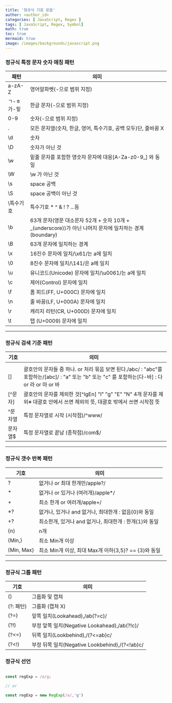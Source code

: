 ```yaml
---
title: '정규식 기호 모음'
author: <author_id>
categories: [ JavaScript, Regex ]
tags: [ JavaScript, Regex, Symbol]
math: true
toc: true
mermaid: true
image: /images/backgrounds/javascript.png
---
```


### **정규식 특정 문자 숫자 매칭 패턴**

| 패턴 | 의미 |
| --- | --- |
| a-zA-Z | 영어알파벳(-으로 범위 지정) |
| ㄱ-ㅎ가-힣 | 한글 문자(-으로 범위 지정) |
| 0-9 | 숫자(-으로 범위 지정) |
| . | 모든 문자열(숫자, 한글, 영어, 특수기호, 공백 모두)단, 줄바꿈 X |
| \d | 숫자 |
| \D | 숫자가 아닌 것 |
| \w | 밑줄 문자를 포함한 영숫자 문자에 대응[A-Za-z0-9_] 와 동일 |
| \W | \w 가 아닌 것 |
| \s | space 공백 |
| \S | space 공백이 아닌 것 |
| \특수기호 | 특수기호 \* \^ \& \! \? ...등 |
| \b | 63개 문자(영문 대소문자 52개 + 숫자 10개 + _(underscore))가 아닌 나머지 문자에 일치하는 경계(boundary) |
| \B | 63개 문자에 일치하는 경계 |
| \x | 16진수 문자에 일치/\x61/는 a에 일치 |
| \0 | 8진수 문자에 일치/\141/은 a에 일치 |
| \u | 유니코드(Unicode) 문자에 일치/\u0061/는 a에 일치 |
| \c | 제어(Control) 문자에 일치 |
| \f | 폼 피드(FF, U+000C) 문자에 일치 |
| \n | 줄 바꿈(LF, U+000A) 문자에 일치 |
| \r | 캐리지 리턴(CR, U+000D) 문자에 일치 |
| \t | 탭 (U+0009) 문자에 일치 |

---

### **정규식 검색 기준 패턴**

| 기호 | 의미 |
| --- | --- |
| | | ORa|b |
| [] | 괄호안의 문자들 중 하나. or 처리 묶음 보면 된다./abc/ : "abc"를 포함하는/[abc]/ : "a" 또는 "b" 또는 "c" 를 포함하는[다-바] : 다 or 라 or 마 or 바 |
| [^문자] | 괄호안의 문자를 제외한 것[^lgEn] "l" "g" "E" "N" 4개 문자를 제외※ 대괄호 안에서 쓰면 제외의 뜻, 대괄호 밖에서 쓰면 시작점 뜻 |
| ^문자열 | 특정 문자열로 시작 (시작점)/^www/ |
| 문자열$ | 특정 문자열로 끝남 (종착점)/com$/ |

---

### **정규식 갯수 반복 패턴**

| 기호 | 의미 |
| --- | --- |
| ? | 없거나 or 최대 한개만/apple?/ |
| * | 없거나 or 있거나 (여러개)/apple*/ |
| + | 최소 한개 or 여러개/apple+/ |
| *? | 없거나, 있거나 and 없거나, 최대한개 : 없음{0}와 동일 |
| +? | 최소한개, 있거나 and 없거나, 최대한개 : 한개{1}와 동일 |
| {n} | n개 |
| {Min,} | 최소 Min개 이상 |
| {Min, Max} | 최소 Min개 이상, 최대 Max개 이하{3,5}? == {3}와 동일 |

---

### **정규식 그룹 패턴**

| 기호 | 의미 |
| --- | --- |
| () | 그룹화 및 캡쳐 |
| (?: 패턴) | 그룹화 (캡쳐 X) |
| (?=) | 앞쪽 일치(Lookahead),/ab(?=c)/ |
| (?!) | 부정 앞쪽 일치(Negative Lookahead),/ab(?!c)/ |
| (?<=) | 뒤쪽 일치(Lookbehind),/(?<=ab)c/ |
| (?<!) | 부정 뒤쪽 일치(Negative Lookbehind),/(?<!ab)c/ |

### 정규식 선언

```javascript

const regExp = /a/g;

// or

const regExp = new RegExp(/a/,'g')
```
